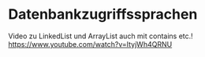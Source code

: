 # Datenbankzugriffssprachen

Video zu LinkedList und ArrayList auch mit contains etc.!
https://www.youtube.com/watch?v=ItyjWh4QRNU
